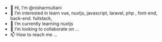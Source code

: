 - 👋 Hi, I’m @nisharmultani
- 👀 I’m interested in learn vue, nuxtjs, javascript, laravel, php , font-end, back-end. fullstack,
- 🌱 I’m currently learning nuxtjs
- 💞️ I’m looking to collaborate on ...
- 📫 How to reach me ...

<!---
nisharmultani/nisharmultani is a ✨ special ✨ repository because its `README.md` (this file) appears on your GitHub profile.
You can click the Preview link to take a look at your changes.
--->
